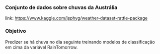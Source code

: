 ### Conjunto de dados sobre chuvas da Austrália

link: https://www.kaggle.com/jsphyg/weather-dataset-rattle-package

### Objetivo
Predizer se há chuva no dia seguinte treinando modelos de classificação em cima da variável RainTomorrow.
